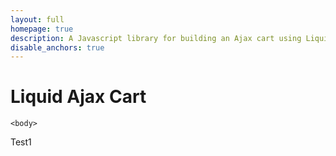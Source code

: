 ```yaml
---
layout: full
homepage: true
description: A Javascript library for building an Ajax cart using Liquid templates in Shopify
disable_anchors: true
---
```


# Liquid Ajax Cart

```liquid
<body>
```

Test1
